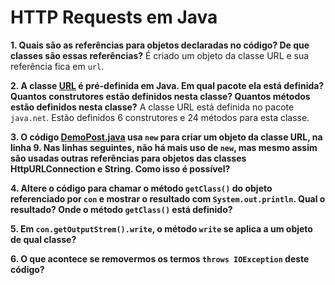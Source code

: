 # HTTP Requests em Java

**1. Quais são as referências para objetos declaradas no código? De que classes são essas referências?**
É criado um objeto da classe URL e sua referência fica em `url`.  

**2. A classe [URL](https://docs.oracle.com/javase/8/docs/api/java/net/URL.html) é pré-definida em Java. Em qual pacote ela está definida? Quantos construtores estão definidos nesta classe? Quantos métodos estão definidos nesta classe?**
A classe URL está definida no pacote `java.net`. Estão definidos 6 construtores e 24 métodos para esta classe.

**3. O código [DemoPost.java](src/DemoPost.java) usa `new` para criar um objeto da classe URL, na linha 9. Nas linhas seguintes, não há mais uso de `new`, mas mesmo assim são usadas outras referências para objetos das classes HttpURLConnection e String. Como isso é possível?**

**4. Altere o código para chamar o método `getClass()` do objeto referenciado por `con` e mostrar o resultado com `System.out.println`. Qual o resultado? Onde o método `getClass()` está definido?**

**5. Em `con.getOutputStrem().write`, o método `write` se aplica a um objeto de qual classe?**

**6. O que acontece se removermos os termos `throws IOException` deste código?**